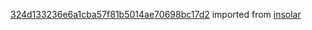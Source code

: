 [324d133236e6a1cba57f81b5014ae70698bc17d2](https://github.com/insolar/insolar/commit/324d133236e6a1cba57f81b5014ae70698bc17d2) imported from [insolar](https://github.com/insolar/insolar)
